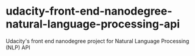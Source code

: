 # udacity-front-end-nanodegree-natural-language-processing-api
Udacity's front end nanodegree project for Natural Language Processing (NLP) API
